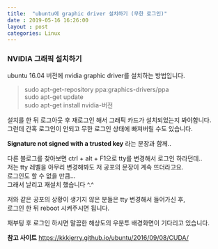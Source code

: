 ```yaml
---
title:  "ubuntu에 graphic driver 설치하기 (무한 로그인)"
date : 2019-05-16 16:26:00
layout : post
categories: Linux
---
```


### NVIDIA 그래픽 설치하기
ubuntu 16.04 버전에 nvidia graphic driver를 설치하는 방법입니다.


> sudo apt-get-repository ppa:graphics-drivers/ppa  
> sudo apt-get update  
> sudo apt-get install nvidia-버전  





설치를 한 뒤 로그아웃 후 재로그인 해서 그래픽 카드가 설치되었는지 봐야합니다.  
그런데 간혹 로그인이 안되고 무한 로그인 상태에 빠져버릴 수도 있습니다.



**Signature not signed with a trusted key** 라는 문장과 함께..


다른 블로그를 찾아보면 ctrl + alt + F1으로 tty를 변경해서 로그인 하라던데..  
저는 tty 레벨을 아무리 변경해봐도 저 공포의 문장이 계속 뜨더라고요.  
로그인도 할 수 없을 만큼...  
그래서 날리고 재설치 했습니다 ^.^  

저와 같은 공포의 상황이 생기지 않은 분들은 tty 변경해서 들어가신 후,  
로그인 한 뒤 reboot 시켜주시면 됩니다.  

재부팅 후 로그인 하시면 말끔한 해상도의 우분투 배경화면이 기다리고 있습니다.  



**참고 사이트**
<https://kkkjerry.github.io/ubuntu/2016/09/08/CUDA/>

